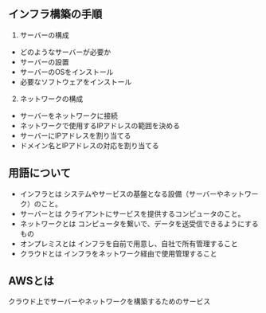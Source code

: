 ## インフラ構築の手順
1. サーバーの構成
  - どのようなサーバーが必要か
  - サーバーの設置
  - サーバーのOSをインストール
  - 必要なソフトウェアをインストール
2. ネットワークの構成
  - サーバーをネットワークに接続
  - ネットワークで使用するIPアドレスの範囲を決める
  - サーバーにIPアドレスを割り当てる
  - ドメイン名とIPアドレスの対応を割り当てる

## 用語について
- インフラとは
  システムやサービスの基盤となる設備（サーバーやネットワーク）のこと。
- サーバーとは
  クライアントにサービスを提供するコンピュータのこと。
- ネットワークとは
  コンピュータを繋いで、データを送受信できるようにするもの
- オンプレミスとは
  インフラを自前で用意し、自社で所有管理すること
- クラウドとは
  インフラをネットワーク経由で使用管理すること

## AWSとは
クラウド上でサーバーやネットワークを構築するためのサービス

